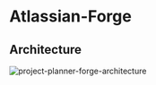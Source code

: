 # Atlassian-Forge

## Architecture
![project-planner-forge-architecture](https://github.com/Gary-Devs/projectmanagement-forge-app/assets/65584405/97ef5dce-9f60-4396-aec4-e42fa55591da)
